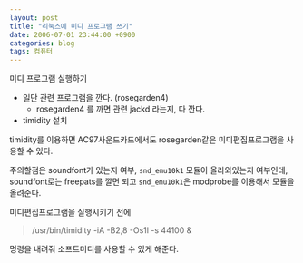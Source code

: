 ```yaml
---
layout: post
title: "리눅스에 미디 프로그램 쓰기"
date: 2006-07-01 23:44:00 +0900
categories: blog
tags: 컴퓨터
---
```


미디 프로그램 실행하기

 * 일단 관련 프로그램을 깐다. (rosegarden4)
      * rosegarden4 를 까면 관련 jackd 라는지, 다 깐다.
 * timidity 설치
 
timidity를 이용하면 AC97사운드카드에서도 rosegarden같은 미디편집프로그램을 사용할 수 있다.

주의할점은 soundfont가 있는지 여부, ``snd_emu10k1`` 모듈이 올라와있는지 여부인데, soundfont로는 freepats를 깔면 되고 ``snd_emu10k1``은 modprobe를 이용해서 모듈을 올려준다.

미디편집프로그램을 실행시키기 전에

> /usr/bin/timidity -iA -B2,8 -Os1l -s 44100 &

명령을 내려줘 소프트미디를 사용할 수 있게 해준다.

